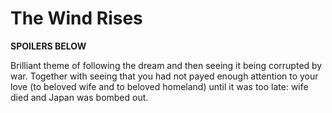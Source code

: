 # The Wind Rises

**SPOILERS BELOW**

Brilliant theme of following the dream and then seeing it being corrupted by war. Together with seeing that you had not payed enough attention to your love (to beloved wife and to beloved homeland) until it was too late: wife died and Japan was bombed out.
